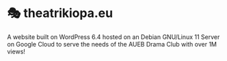 # 🎭 theatrikiopa.eu
A website built on WordPress 6.4 hosted on an Debian GNU/Linux 11 Server on Google Cloud to serve the needs of the AUEB Drama Club with over 1M views!
